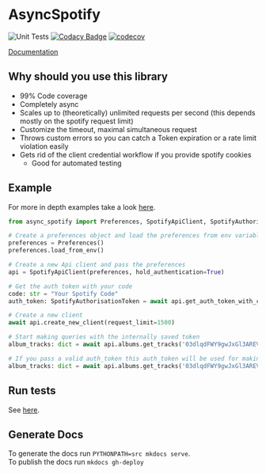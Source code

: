 # AsyncSpotify

![Unit Tests](https://github.com/HuiiBuh/AsyncSpotify/workflows/Unit%20Tests/badge.svg)
[![Codacy Badge](https://api.codacy.com/project/badge/Grade/65dd7dbb2b4b4efcb3fc365f2d3f1684)](https://app.codacy.com/manual/nhaderer1/AsyncSpotify?utm_source=github.com&utm_medium=referral&utm_content=HuiiBuh/AsyncSpotify&utm_campaign=Badge_Grade_Dashboard)
[![codecov](https://codecov.io/gh/HuiiBuh/AsyncSpotify/branch/master/graph/badge.svg?token=0oC3x1chKb)](https://codecov.io/gh/HuiiBuh/AsyncSpotify)

[Documentation](https://huiibuh.github.io/AsyncSpotify/)

## Why should you use this library 

+ 99% Code coverage
+ Completely async
+ Scales up to (theoretically) unlimited requests per second (this depends mostly on the spotify request limit)
+ Customize the timeout, maximal simultaneous request
+ Throws custom errors so you can catch a Token expiration or a rate limit violation easily
+ Gets rid of the client credential workflow if you provide spotify cookies
  + Good for automated testing

## Example

For more in depth examples take a look [here](EXAMPLES.md).

```python
from async_spotify import Preferences, SpotifyApiClient, SpotifyAuthorisationToken

# Create a preferences object and load the preferences from env variables
preferences = Preferences()
preferences.load_from_env()

# Create a new Api client and pass the preferences
api = SpotifyApiClient(preferences, hold_authentication=True)

# Get the auth token with your code
code: str = "Your Spotify Code"
auth_token: SpotifyAuthorisationToken = await api.get_auth_token_with_code(code)

# Create a new client
await api.create_new_client(request_limit=1500)

# Start making queries with the internally saved token
album_tracks: dict = await api.albums.get_tracks('03dlqdFWY9gwJxGl3AREVy')

# If you pass a valid auth_token this auth_token will be used for making the requests
album_tracks: dict = await api.albums.get_tracks('03dlqdFWY9gwJxGl3AREVy', auth_token)
```

## Run tests

See [here](TEST.md).

## Generate Docs

To generate the docs run `PYTHONPATH=src mkdocs serve`.  
To publish the docs run `mkdocs gh-deploy`
